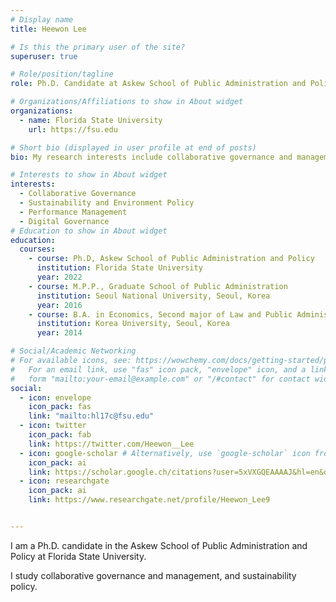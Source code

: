 ```yaml
---
# Display name
title: Heewon Lee

# Is this the primary user of the site?
superuser: true

# Role/position/tagline
role: Ph.D. Candidate at Askew School of Public Administration and Policy

# Organizations/Affiliations to show in About widget
organizations:
  - name: Florida State University
    url: https://fsu.edu

# Short bio (displayed in user profile at end of posts)
bio: My research interests include collaborative governance and management, and sustainability policy.

# Interests to show in About widget
interests:
  - Collaborative Governance
  - Sustainability and Environment Policy
  - Performance Management
  - Digital Governance
# Education to show in About widget
education:
  courses:
    - course: Ph.D, Askew School of Public Administration and Policy
      institution: Florida State University
      year: 2022
    - course: M.P.P., Graduate School of Public Administration
      institution: Seoul National University, Seoul, Korea
      year: 2016
    - course: B.A. in Economics, Second major of Law and Public Administration
      institution: Korea University, Seoul, Korea
      year: 2014

# Social/Academic Networking
# For available icons, see: https://wowchemy.com/docs/getting-started/page-builder/#icons
#   For an email link, use "fas" icon pack, "envelope" icon, and a link in the
#   form "mailto:your-email@example.com" or "/#contact" for contact widget.
social:
  - icon: envelope
    icon_pack: fas
    link: "mailto:hl17c@fsu.edu"
  - icon: twitter
    icon_pack: fab
    link: https://twitter.com/Heewon__Lee
  - icon: google-scholar # Alternatively, use `google-scholar` icon from `ai` icon pack
    icon_pack: ai
    link: https://scholar.google.ch/citations?user=5xVXGQEAAAAJ&hl=en&oi=ao
  - icon: researchgate
    icon_pack: ai
    link: https://www.researchgate.net/profile/Heewon_Lee9


---
```


I am a Ph.D. candidate in the Askew School of Public Administration and Policy at Florida State University. 

I study collaborative governance and management, and sustainability policy. 

